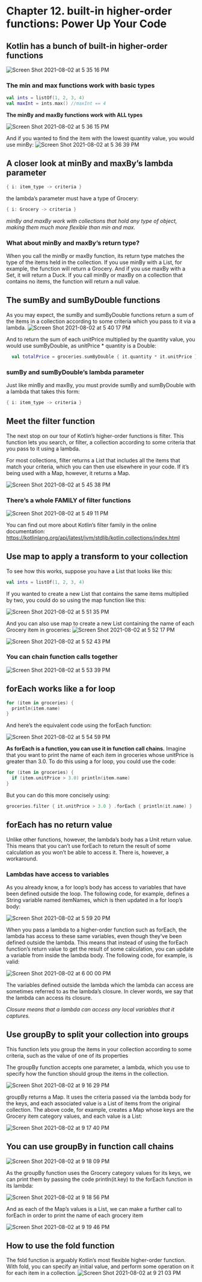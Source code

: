 # Chapter 12. built-in higher-order functions: Power Up Your Code

## Kotlin has a bunch of built-in higher-order functions

![Screen Shot 2021-08-02 at 5 35 16 PM](https://user-images.githubusercontent.com/7098685/127932138-8dec4516-b724-468b-afa7-a459773da02b.png)


### The min and max functions work with basic types

```kotlin
val ints = listOf(1, 2, 3, 4)
val maxInt = ints.max() //maxInt == 4
```

**The minBy and maxBy functions work with ALL types**

![Screen Shot 2021-08-02 at 5 36 15 PM](https://user-images.githubusercontent.com/7098685/127932209-d3af149b-b6e6-4043-903a-672fa5a07ca2.png)

And if you wanted to find the item with the lowest quantity value, you would use minBy:
![Screen Shot 2021-08-02 at 5 36 39 PM](https://user-images.githubusercontent.com/7098685/127932232-86a38f66-117c-4b47-9789-98781d4ccd66.png)

## A closer look at minBy and maxBy’s lambda parameter

```kotlin
{ i: item_type -> criteria }
```

the lambda’s parameter must have a type of Grocery:
```kotlin
{ i: Grocery -> criteria }
```

<i>minBy and maxBy work with collections that hold any type of object, making them much more flexible than min and max.</i>

### What about minBy and maxBy’s return type?


When you call the minBy or maxBy function, its return type matches the type of the items held in the collection. If you use minBy with a List<Grocery>, for example, the function will return a Grocery. And if you use maxBy with a Set<Duck>, it will return a Duck.
If you call minBy or maxBy on a collection that contains no items, the function will return a null value.
  
## The sumBy and sumByDouble functions

As you may expect, the sumBy and sumByDouble functions return a sum of the items in a collection according to some criteria which you pass to it via a lambda.
![Screen Shot 2021-08-02 at 5 40 17 PM](https://user-images.githubusercontent.com/7098685/127932514-d6ecf75d-46e3-4fea-99df-422d8391e481.png)

 And to return the sum of each unitPrice multiplied by the quantity value, you would use sumByDouble, as unitPrice * quantity is a Double:
```kotlin
  val totalPrice = groceries.sumByDouble { it.quantity * it.unitPrice }
```

### sumBy and sumByDouble’s lambda parameter
  
Just like minBy and maxBy, you must provide sumBy and sumByDouble with a lambda that takes this form:

  ```kotlin
{ i: item_type -> criteria } 
 ```

  ## Meet the filter function
  
  The next stop on our tour of Kotlin’s higher-order functions is filter. This function lets you search, or filter, a collection according to some criteria that you pass to it using a lambda.
  
  For most collections, filter returns a List that includes all the items that match your criteria, which you can then use elsewhere in your code. If it’s being used with a Map, however, it returns a Map. 
  
  ![Screen Shot 2021-08-02 at 5 45 38 PM](https://user-images.githubusercontent.com/7098685/127932869-9dbc6c48-0cb4-4db3-a368-d4a4184408aa.png)

### There’s a whole FAMILY of filter functions

  ![Screen Shot 2021-08-02 at 5 49 11 PM](https://user-images.githubusercontent.com/7098685/127933134-2b19e237-2bad-4dee-b95f-47d6e1bfa79a.png)

    
  You can find out more about Kotlin’s filter family in the online documentation:
  <a href="https://kotlinlang.org/api/latest/jvm/stdlib/kotlin.collections/index.html">https://kotlinlang.org/api/latest/jvm/stdlib/kotlin.collections/index.html</a>
  
## Use map to apply a transform to your collection  

To see how this works, suppose you have a List<Int> that looks like this: 
```kotlin
val ints = listOf(1, 2, 3, 4)
```
If you wanted to create a new List<Int> that contains the same items multiplied by two, you could do so using the map function like this:
  
![Screen Shot 2021-08-02 at 5 51 35 PM](https://user-images.githubusercontent.com/7098685/127933303-db19915d-9f03-4469-8a94-834f634d370e.png)

And you can also use map to create a new List containing the name of each Grocery item in groceries:
 ![Screen Shot 2021-08-02 at 5 52 17 PM](https://user-images.githubusercontent.com/7098685/127933369-d9d711b4-bd11-42ca-985f-0412774d38d4.png)

  ![Screen Shot 2021-08-02 at 5 52 43 PM](https://user-images.githubusercontent.com/7098685/127933399-6710485f-f154-49db-86de-830071dcaaf1.png)

 
### You can chain function calls together 

  ![Screen Shot 2021-08-02 at 5 53 39 PM](https://user-images.githubusercontent.com/7098685/127933464-28991033-1b1e-434d-9954-e083099eb7eb.png)

## forEach works like a for loop

```kotlin 
for (item in groceries) { 
  println(item.name)
}
```

And here’s the equivalent code using the forEach function:
  
  ![Screen Shot 2021-08-02 at 5 54 59 PM](https://user-images.githubusercontent.com/7098685/127933577-e4679506-441b-4678-ac3e-3e37b8aa337f.png)

  
**As forEach is a function, you can use it in function call chains.**
Imagine that you want to print the name of each item in groceries whose unitPrice is greater than
3.0. To do this using a for loop, you could use the code:
```kotlin
for (item in groceries) {
  if (item.unitPrice > 3.0) println(item.name)
}
``` 
But you can do this more concisely using:

```kotlin
groceries.filter { it.unitPrice > 3.0 } .forEach { println(it.name) }  
 ```

## forEach has no return value

Unlike other functions, however, the lambda’s body has a Unit return value. This means that you can’t
use forEach to return the result of some calculation as you won’t be able to access it. There is, however, a workaround.
  

### Lambdas have access to variables 
  
As you already know, a for loop’s body has access to variables that have been defined outside the loop. The following code, for example, defines a String variable named itemNames, which is then updated in a for loop’s body:
  
 ![Screen Shot 2021-08-02 at 5 59 20 PM](https://user-images.githubusercontent.com/7098685/127933891-b005ef51-5bb5-4a70-9ce5-521a370a3729.png)

  When you pass a lambda to a higher-order function such as forEach, the lambda has access to these same variables, even though they’ve been defined outside the lambda. This means that instead of
using the forEach function’s return value to get the result of some calculation, you can update a variable from inside the lambda body. The following code, for example, is valid:

  ![Screen Shot 2021-08-02 at 6 00 00 PM](https://user-images.githubusercontent.com/7098685/127933936-36cb66b0-735a-4a5c-b623-47f13d556109.png)

  The variables defined outside the lambda which the lambda can access are sometimes referred to as
the lambda’s closure. In clever words, we say that the lambda can access its closure.
  
  <i> Closure means that a lambda can access any local variables that it captures.</i>
 
## Use groupBy to split your collection into groups
  
 This function lets you group the items in your collection according to some criteria, such as the value of one of its properties
  
The groupBy function accepts one parameter, a lambda, which you use to specify how the function should group the items in the collection.
  
  ![Screen Shot 2021-08-02 at 9 16 29 PM](https://user-images.githubusercontent.com/7098685/127947091-cd6f83c5-8d67-459d-b52c-39fd7c217c2f.png)

 groupBy returns a Map. It uses the criteria passed via the lambda body for the keys, and each associated value is a List of items from the original collection. The above code, for example, creates a Map whose keys are the Grocery item category values, and each value is a List<Grocery>:
  
  ![Screen Shot 2021-08-02 at 9 17 40 PM](https://user-images.githubusercontent.com/7098685/127947166-888c835d-9ec2-4b96-b017-e68ef2d6899d.png)

  ## You can use groupBy in function call chains
![Screen Shot 2021-08-02 at 9 18 09 PM](https://user-images.githubusercontent.com/7098685/127947215-a40bd8f3-067e-4b09-b78c-e624470d9dd4.png)

  As the groupBy function uses the Grocery category values for its keys, we can print them by passing the code println(it.key) to the forEach function in its lambda:
  
  ![Screen Shot 2021-08-02 at 9 18 56 PM](https://user-images.githubusercontent.com/7098685/127947277-ba27b541-1629-4d24-a90c-a02d1f64dd14.png)

  And as each of the Map’s values is a List<Grocery>, we can make a further call to forEach in order to print the name of each grocery item
  
![Screen Shot 2021-08-02 at 9 19 46 PM](https://user-images.githubusercontent.com/7098685/127947348-1e24ff31-68b8-42d9-943e-5fa94ef6ff1c.png)
  
## How to use the fold function
  The fold function is arguably Kotlin’s most flexible higher-order function. With fold, you can specify an initial value, and perform some operation on it for each item in a collection.
  ![Screen Shot 2021-08-02 at 9 21 03 PM](https://user-images.githubusercontent.com/7098685/127947476-ec53801d-ebf9-436c-9895-39f875324108.png)
  

